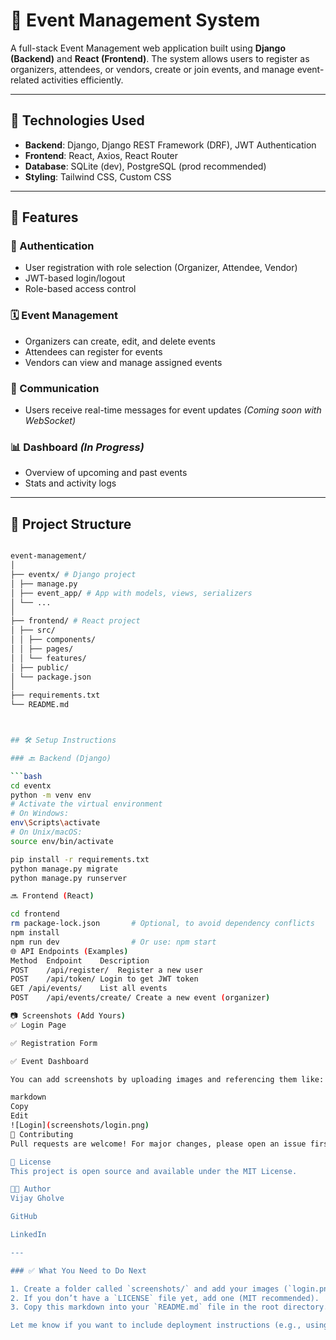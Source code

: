 # 🎉 Event Management System

A full-stack Event Management web application built using **Django (Backend)** and **React (Frontend)**. The system allows users to register as organizers, attendees, or vendors, create or join events, and manage event-related activities efficiently.

---

## 🔧 Technologies Used

- **Backend**: Django, Django REST Framework (DRF), JWT Authentication  
- **Frontend**: React, Axios, React Router  
- **Database**: SQLite (dev), PostgreSQL (prod recommended)  
- **Styling**: Tailwind CSS, Custom CSS  

---

## 🚀 Features

### 🔐 Authentication
- User registration with role selection (Organizer, Attendee, Vendor)
- JWT-based login/logout
- Role-based access control

### 🗓️ Event Management
- Organizers can create, edit, and delete events
- Attendees can register for events
- Vendors can view and manage assigned events

### 📩 Communication
- Users receive real-time messages for event updates *(Coming soon with WebSocket)*

### 📊 Dashboard *(In Progress)*
- Overview of upcoming and past events
- Stats and activity logs

---

## 📁 Project Structure

```bash

event-management/
│
├── eventx/ # Django project
│ ├── manage.py
│ ├── event_app/ # App with models, views, serializers
│ └── ...
│
├── frontend/ # React project
│ ├── src/
│ │ ├── components/
│ │ ├── pages/
│ │ └── features/
│ ├── public/
│ └── package.json
│
├── requirements.txt
└── README.md



## 🛠️ Setup Instructions

### 🔙 Backend (Django)

```bash
cd eventx
python -m venv env
# Activate the virtual environment
# On Windows:
env\Scripts\activate
# On Unix/macOS:
source env/bin/activate

pip install -r requirements.txt
python manage.py migrate
python manage.py runserver

🔜 Frontend (React)

cd frontend
rm package-lock.json       # Optional, to avoid dependency conflicts
npm install
npm run dev                # Or use: npm start
🌐 API Endpoints (Examples)
Method	Endpoint	Description
POST	/api/register/	Register a new user
POST	/api/token/	Login to get JWT token
GET	/api/events/	List all events
POST	/api/events/create/	Create a new event (organizer)

📷 Screenshots (Add Yours)
✅ Login Page

✅ Registration Form

✅ Event Dashboard

You can add screenshots by uploading images and referencing them like:

markdown
Copy
Edit
![Login](screenshots/login.png)
🤝 Contributing
Pull requests are welcome! For major changes, please open an issue first to discuss what you'd like to change.

📄 License
This project is open source and available under the MIT License.

👨‍💻 Author
Vijay Gholve

GitHub

LinkedIn

---

### ✅ What You Need to Do Next

1. Create a folder called `screenshots/` and add your images (`login.png`, `dashboard.png`, etc.).
2. If you don’t have a `LICENSE` file yet, add one (MIT recommended).
3. Copy this markdown into your `README.md` file in the root directory.

Let me know if you want to include deployment instructions (e.g., using Vercel or Heroku).







